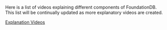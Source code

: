 Here is a list of videos explaining different components of FoundationDB. This list will be continually updated as more explanatory videos are created.

[Explanation Videos](https://drive.google.com/drive/folders/1CGo7oGrDEnrbxrdOJrSvdQqOQ9GjIAMO)